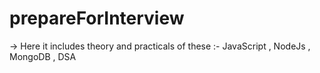 # prepareForInterview


-> Here it includes theory and practicals of these 
     :- JavaScript 
     , NodeJs
     , MongoDB
     , DSA